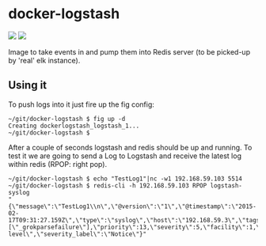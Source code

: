 # docker-logstash

[![](https://badge.imagelayers.io/qnib/logstash:latest.svg)](https://imagelayers.io/?images=qnib/logstash:latest 'Details')
[![](https://badge.imagelayers.io/qnib/logstash:trunk.svg)](https://imagelayers.io/?images=qnib/logstash:trunk 'Details')

Image to take events in and pump them into Redis server (to be picked-up by 'real' elk instance).

## Using it
To push logs into it just fire up the fig config:
```
~/git/docker-logstash $ fig up -d
Creating dockerlogstash_logstash_1...
~/git/docker-logstash $
```
After a couple of seconds logstash and redis should be up and running. To test it we are going to send a Log to Logstash and receive the latest
log within redis (RPOP: right pop).
```
~/git/docker-logstash $ echo "TestLog1"|nc -w1 192.168.59.103 5514
~/git/docker-logstash $ redis-cli -h 192.168.59.103 RPOP logstash-syslog
"{\"message\":\"TestLog1\\n\",\"@version\":\"1\",\"@timestamp\":\"2015-02-17T09:31:27.159Z\",\"type\":\"syslog\",\"host\":\"192.168.59.3\",\"tags\":[\"_grokparsefailure\"],\"priority\":13,\"severity\":5,\"facility\":1,\"facility_label\":\"user-level\",\"severity_label\":\"Notice\"}"
```
